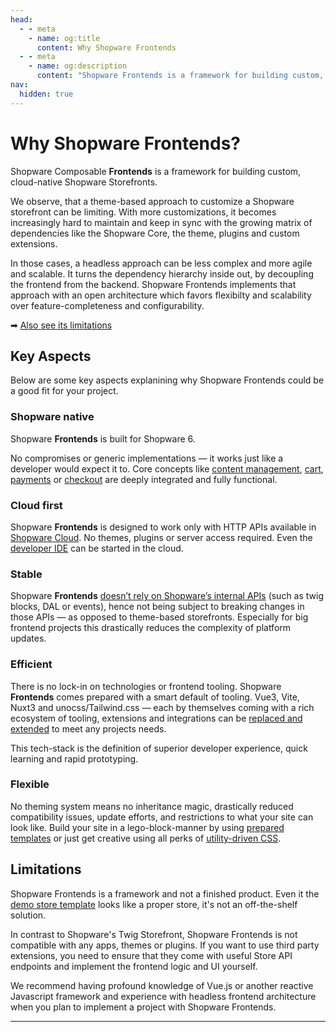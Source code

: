 ```yaml
---
head:
  - - meta
    - name: og:title
      content: Why Shopware Frontends
  - - meta
    - name: og:description
      content: "Shopware Frontends is a framework for building custom, cloud-native Shopware Storefronts."
nav:
  hidden: true
---
```


# Why Shopware Frontends?

Shopware Composable **Frontends** is a framework for building custom, cloud-native Shopware Storefronts.

We observe, that a theme-based approach to customize a Shopware storefront can be limiting. With more customizations, it becomes increasingly hard to maintain and keep in sync with the growing matrix of dependencies like the Shopware Core, the theme, plugins and custom extensions.

In those cases, a headless approach can be less complex and more agile and scalable. It turns the dependency hierarchy inside out, by decoupling the frontend from the backend. Shopware Frontends implements that approach with an open architecture which favors flexibilty and scalability over feature-completeness and configurability.

➡ [Also see its limitations](#limitations)

## Key Aspects

Below are some key aspects explanining why Shopware Frontends could be a good fit for your project.

### Shopware native

Shopware **Frontends** is built for Shopware 6.

No compromises or generic implementations — it works just like a developer would expect it to.
Core concepts like [content management](./getting-started/cms/content-pages.md), [cart](./getting-started/e-commerce/cart.md), [payments](./getting-started/e-commerce/payments.md) or [checkout](./getting-started/e-commerce/checkout.md) are deeply integrated and fully functional.

### Cloud first

Shopware **Frontends** is designed to work only with HTTP APIs available in [Shopware Cloud](./index.md#data-sources).
No themes, plugins or server access required.
Even the [developer IDE](./getting-started/templates/demo-store-template.md) can be started in the cloud.

### Stable

Shopware **Frontends** [doesn’t rely on Shopware’s internal APIs](./index.md#how-it-works) (such as twig blocks, DAL or events),
hence not being subject to breaking changes in those APIs — as opposed to theme-based storefronts.
Especially for big frontend projects this drastically reduces the complexity of platform updates.

### Efficient

There is no lock-in on technologies or frontend tooling. Shopware **Frontends** comes prepared with a smart default of tooling.
Vue3, Vite, Nuxt3 and unocss/Tailwind.css — each by themselves coming with a rich ecosystem of tooling, extensions
and integrations can be [replaced and extended](./getting-started/templates.md) to meet any projects needs.

This tech-stack is the definition of superior developer experience, quick learning and rapid prototyping.

### Flexible

No theming system means no inheritance magic, drastically reduced compatibility issues, update efforts, and restrictions
to what your site can look like. Build your site in a lego-block-manner by using [prepared templates](./resources/examples/index.md) or just get creative using all perks of [utility-driven CSS](./framework/styling.md).

## Limitations

Shopware Frontends is a framework and not a finished product. Even it the [demo store template](./getting-started/templates/demo-store-template.md) looks like a proper store, it's not an off-the-shelf solution.

In contrast to Shopware's Twig Storefront, Shopware Frontends is not compatible with any apps, themes or plugins. If you want to use third party extensions, you need to ensure that they come with useful Store API endpoints and implement the frontend logic and UI yourself.

We recommend having profound knowledge of Vue.js or another reactive Javascript framework and experience with headless frontend architecture when you plan to implement a project with Shopware Frontends.

---

<PageRef page="../getting-started/templates.html" title="Getting Started" sub="Get started with Shopware Frontends" />
